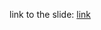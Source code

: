 link to the slide: [link](https://raw.githack.com/hchulkim/REAL-9470/master/location-sorting-slide/quarto-slides-html.html)
